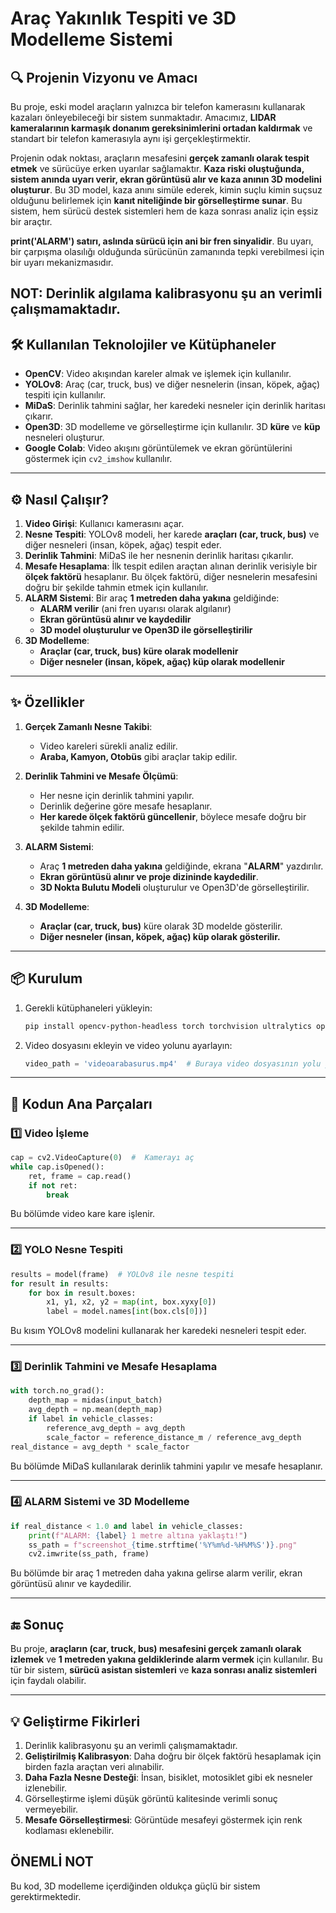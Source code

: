 # Araç Yakınlık Tespiti ve 3D Modelleme Sistemi

## **🔍 Projenin Vizyonu ve Amacı**
Bu proje, eski model araçların yalnızca bir telefon kamerasını kullanarak kazaları önleyebileceği bir sistem sunmaktadır. Amacımız, **LIDAR kameralarının karmaşık donanım gereksinimlerini ortadan kaldırmak** ve standart bir telefon kamerasıyla aynı işi gerçekleştirmektir. 

Projenin odak noktası, araçların mesafesini **gerçek zamanlı olarak tespit etmek** ve sürücüye erken uyarılar sağlamaktır. **Kaza riski oluştuğunda, sistem anında uyarı verir, ekran görüntüsü alır ve kaza anının 3D modelini oluşturur**. Bu 3D model, kaza anını simüle ederek, kimin suçlu kimin suçsuz olduğunu belirlemek için **kanıt niteliğinde bir görselleştirme sunar**. Bu sistem, hem sürücü destek sistemleri hem de kaza sonrası analiz için eşsiz bir araçtır.

**print('ALARM') satırı, aslında sürücü için ani bir fren sinyalidir**. Bu uyarı, bir çarpışma olasılığı olduğunda sürücünün zamanında tepki verebilmesi için bir uyarı mekanizmasıdır.

NOT: Derinlik algılama kalibrasyonu şu an verimli çalışmamaktadır.
---

## **🛠️ Kullanılan Teknolojiler ve Kütüphaneler**

- **OpenCV**: Video akışından kareler almak ve işlemek için kullanılır.
- **YOLOv8**: Araç (car, truck, bus) ve diğer nesnelerin (insan, köpek, ağaç) tespiti için kullanılır.
- **MiDaS**: Derinlik tahmini sağlar, her karedeki nesneler için derinlik haritası çıkarır.
- **Open3D**: 3D modelleme ve görselleştirme için kullanılır. 3D **küre** ve **küp** nesneleri oluşturur.
- **Google Colab**: Video akışını görüntülemek ve ekran görüntülerini göstermek için `cv2_imshow` kullanılır.

---

## **⚙️ Nasıl Çalışır?**

1. **Video Girişi**: Kullanıcı kamerasını açar.
2. **Nesne Tespiti**: YOLOv8 modeli, her karede **araçları (car, truck, bus)** ve diğer nesneleri (insan, köpek, ağaç) tespit eder.
3. **Derinlik Tahmini**: MiDaS ile her nesnenin derinlik haritası çıkarılır.
4. **Mesafe Hesaplama**: İlk tespit edilen araçtan alınan derinlik verisiyle bir **ölçek faktörü** hesaplanır. Bu ölçek faktörü, diğer nesnelerin mesafesini doğru bir şekilde tahmin etmek için kullanılır.
5. **ALARM Sistemi**: Bir araç **1 metreden daha yakına** geldiğinde:
   - **ALARM verilir** (ani fren uyarısı olarak algılanır)
   - **Ekran görüntüsü alınır ve kaydedilir**
   - **3D model oluşturulur ve Open3D ile görselleştirilir**
6. **3D Modelleme**:
   - **Araçlar (car, truck, bus) küre olarak modellenir**
   - **Diğer nesneler (insan, köpek, ağaç) küp olarak modellenir**

---

## **✨ Özellikler**

1. **Gerçek Zamanlı Nesne Takibi**:
   - Video kareleri sürekli analiz edilir.
   - **Araba, Kamyon, Otobüs** gibi araçlar takip edilir.

2. **Derinlik Tahmini ve Mesafe Ölçümü**:
   - Her nesne için derinlik tahmini yapılır.
   - Derinlik değerine göre mesafe hesaplanır.
   - **Her karede ölçek faktörü güncellenir**, böylece mesafe doğru bir şekilde tahmin edilir.

3. **ALARM Sistemi**:
   - Araç **1 metreden daha yakına** geldiğinde, ekrana "**ALARM**" yazdırılır.
   - **Ekran görüntüsü alınır ve proje dizininde kaydedilir**.
   - **3D Nokta Bulutu Modeli** oluşturulur ve Open3D'de görselleştirilir.

4. **3D Modelleme**:
   - **Araçlar (car, truck, bus)** küre olarak 3D modelde gösterilir.
   - **Diğer nesneler (insan, köpek, ağaç) küp olarak gösterilir.**

---

## **📦 Kurulum**

1. Gerekli kütüphaneleri yükleyin:
   ```bash
   pip install opencv-python-headless torch torchvision ultralytics open3d pillow
   ```
2. Video dosyasını ekleyin ve video yolunu ayarlayın:
   ```python
   video_path = 'videoarabasurus.mp4'  # Buraya video dosyasının yolu yazılmalı
   ```

---

## **🧱 Kodun Ana Parçaları**

### **1️⃣ Video İşleme**
```python
cap = cv2.VideoCapture(0)  #  Kamerayı aç
while cap.isOpened():
    ret, frame = cap.read()
    if not ret:
        break
```
Bu bölümde video kare kare işlenir.

---

### **2️⃣ YOLO Nesne Tespiti**
```python
results = model(frame)  # YOLOv8 ile nesne tespiti
for result in results:
    for box in result.boxes:
        x1, y1, x2, y2 = map(int, box.xyxy[0])
        label = model.names[int(box.cls[0])]
```
Bu kısım YOLOv8 modelini kullanarak her karedeki nesneleri tespit eder.

---

### **3️⃣ Derinlik Tahmini ve Mesafe Hesaplama**
```python
with torch.no_grad():
    depth_map = midas(input_batch)
    avg_depth = np.mean(depth_map)
    if label in vehicle_classes:
        reference_avg_depth = avg_depth
        scale_factor = reference_distance_m / reference_avg_depth
real_distance = avg_depth * scale_factor
```
Bu bölümde MiDaS kullanılarak derinlik tahmini yapılır ve mesafe hesaplanır.

---

### **4️⃣ ALARM Sistemi ve 3D Modelleme**
```python
if real_distance < 1.0 and label in vehicle_classes:
    print(f"ALARM: {label} 1 metre altına yaklaştı!")
    ss_path = f"screenshot_{time.strftime('%Y%m%d-%H%M%S')}.png"
    cv2.imwrite(ss_path, frame)
```
Bu bölümde bir araç 1 metreden daha yakına gelirse alarm verilir, ekran görüntüsü alınır ve kaydedilir.

---

## **🔚 Sonuç**
Bu proje, **araçların (car, truck, bus) mesafesini gerçek zamanlı olarak izlemek** ve **1 metreden yakına geldiklerinde alarm vermek** için kullanılır. Bu tür bir sistem, **sürücü asistan sistemleri** ve **kaza sonrası analiz sistemleri** için faydalı olabilir.

---

## **💡 Geliştirme Fikirleri**
1. Derinlik kalibrasyonu şu an verimli çalışmamaktadır.
2. **Geliştirilmiş Kalibrasyon**: Daha doğru bir ölçek faktörü hesaplamak için birden fazla araçtan veri alınabilir.
3. **Daha Fazla Nesne Desteği**: İnsan, bisiklet, motosiklet gibi ek nesneler izlenebilir.
4. Görselleştirme işlemi düşük görüntü kalitesinde verimli sonuç vermeyebilir.
5. **Mesafe Görselleştirmesi**: Görüntüde mesafeyi göstermek için renk kodlaması eklenebilir.

## ÖNEMLİ NOT

Bu kod, 3D modelleme içerdiğinden oldukça güçlü bir sistem gerektirmektedir. 
